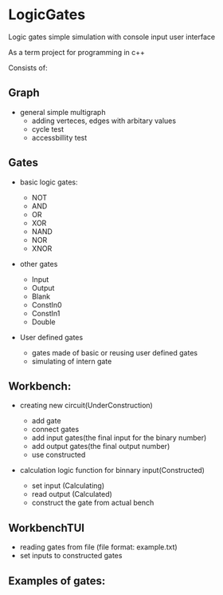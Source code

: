 # LogicGates
Logic gates simple simulation with console input user interface

As a term project for programming in c++

Consists of: 

## Graph 

* general simple multigraph
    * adding verteces, edges with arbitary values
    * cycle test
    * accessbillity test 

## Gates

* basic logic gates:
    * NOT
    * AND 
    * OR 
    * XOR
    * NAND
    * NOR
    * XNOR
        
* other gates
    * Input
    * Output
    * Blank
    * ConstIn0
    * ConstIn1
    * Double
    
* User defined gates
    * gates made of basic or reusing user defined gates
    * simulating of intern gate      
        
## Workbench: 

* creating new circuit(UnderConstruction)
    * add gate
    * connect gates
    * add input gates(the final input for the binary number)
    * add output gates(the final output number) 
    * use constructed 
                
 * calculation logic function for binnary input(Constructed)
     * set input (Calculating)
     * read output (Calculated)
     * construct the gate from actual bench
                
## WorkbenchTUI

*  reading gates from file (file format: example.txt)
*  set inputs to constructed gates
 
## Examples of gates: 
